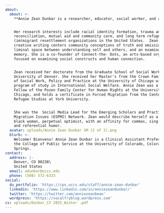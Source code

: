 ```yaml
---
about:
  about: >-
    **Annie Zean Dunbar is a researcher, educator, social worker, and artist.** 


    Her research interests include racial identity formation, trauma and
    reconciliation, mutual aid and community care, and long term refugee and
    (im)migrant resettlement organizations in the United States.  Zean’s
    creative writing centers community conceptions of truth and omission, the
    liminal space between understanding self and others, and an examination of
    memory. She is a co-founder of Connect-the- Dots, an arts-based organization
    focused on examining social constructs and human connection. 


    Zean received her doctorate from the Graduate School of Social Work at the
    University of Denver. She received her Master's from the Crown Family School
    of Social Work, Policy and Practice at the University of Chicago with a
    program of study in International Social Welfare. Annie Zean was a 2014
    Fellow of the Pozen Family Center for Human Rights at the University of
    Chicago, and holds a certificate in Forced Migration from the Center for
    Refugee Studies at York University. 


    She was the  Social Media Lead for the Emerging Scholars and Practitioner on
    Migration Issues (ESPMI) Network. Zean would describe herself as a post-goth
    black woman, perpetual optimist, with an affinity for commas, sing-alongs,
    and referential humor.
  avatar: uploads/Annie Zean Dunbar SM (2 of 2).png
  blurb: >-
    Welcome! Bienvenu! Annie Zean Dunbar is a Clinical Assistant Professor in
    the College of Public Service at the University of Colorado, Colorado
    Springs.
contact:
  address: |-
    Denver, CO 80238\
    United States
  email: adunbar@uccs.edu
  phone: (508) 572-6333
social:
  du_portfolio: 'https://cps.uccs.edu/staff/annie-zean-dunbar'
  linkedin: 'https://www.linkedin.com/in/anniezeandunbar/'
  twitter: 'https://twitter.com/anniezeanbean'
  wordpress: 'https://vocalfryblog.wordpress.com'
cv: uploads/Dunbar_CV 2025_Winter .pdf
---
```


